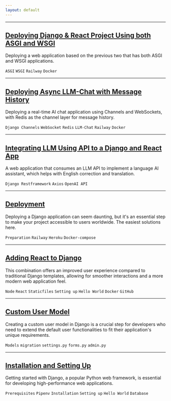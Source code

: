 ```yaml
---
layout: default
---
```

---
## [Deploying Django & React Project Using both ASGI and WSGI](./pages/dj_deploy_asgi_wsgi.md)

Deploying a web application based on the previous two that has both ASGI and WSGI applications.

`ASGI` `WSGI` `Railway` `Docker`

---
## [Deploying Async LLM-Chat with Message History](./pages/dj_async_chat.md)

Deploying a real-time AI chat application using Channels and WebSockets, with Redis as the channel layer for message history.

`Django Channels` `WebSocket` `Redis` `LLM-Chat` `Railway` `Docker`

---
## [Integrating LLM Using API to a Django and React App](./pages/dj_llmlang.md)

A web application that consumes an LLM API to implement a language AI assistant, which helps with English correction and translation.

`Django Restframework` `Axios` `OpenAI API`

---
## [Deployment](./pages/dj_deployment.md)

Deploying a Django application can seem daunting, but it's an essential step to make your project accessible to users worldwide. The easiest solutions here.

`Preparation` `Railway` `Heroku` `Docker-compose`

---
## [Adding React to Django](./pages/dj_react_frontend.md)

 This combination offers an improved user experience compared to traditional Django templates, allowing for smoother interactions and a more modern web application feel.

`Node` `React` `Staticfiles` `Setting up` `Hello World` `Docker` `GitHub`

---
## [Custom User Model](./pages/dj_customuser.md)

Creating a custom user model in Django is a crucial step for developers who need to extend the default user functionalities to fit their application's unique requirements.

`Models` `migration` `settings.py` `forms.py` `admin.py`

---
## [Installation and Setting Up](./pages/dj_installation.md)

Getting started with Django, a popular Python web framework, is essential for developing high-performance web applications.

`Prerequisites` `Pipenv` `Installation` `Setting up` `Hello World` `Database`



 
 
